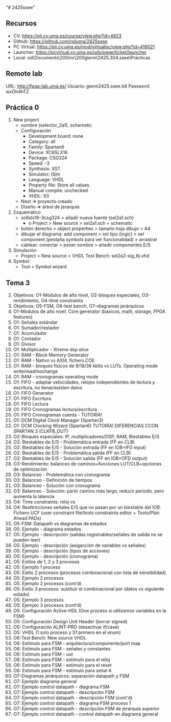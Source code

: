 "# 2425ssee" 

## Recursos

- CV: https://eii.cv.uma.es/course/view.php?id=4923
- Github: https://github.com/rpluma/2425ssee
- PC Virtual: https://eii.cv.uma.es/mod/virtualpc/view.php?id=419021
- Launcher: https://pcvirtual.cv.uma.es/uds/page/ticket/launcher
- Local: od\Documents\200inv\200gierm\2425.304.ssee\Prácticas

## Remote lab
URL:  http://fpga-lab.uma.es/
Usuario: gierm2425.ssee.b8
Password: wxOh4hTZ

## Práctica 0

1. New project
	- nombre (selector_2a1), schematic
	- Configuración
		- Development board: none
		- Category: all
		- Family: Spartan6
		- Device: XC6SLX16
		- Package: CSG324
		- Speed: -3
		- Synthesis: XST
		- Simulator: ISim
		- Language: VHDL
		- Property file: Store all values
		- Manual compile: unchecked
		- VHDL: 93
	- Next => proyecto creado
	- Diseño => árbol de jerarquía
2. Esquemático
	- xc6slx16-3csg324 > añadir nueva fuente (sel2a1.sch)
		- o Project > New source > sel2a1.sch + schematic
	- botón derecho > object properties > tamaño hoja dibujo > A4
	- dibujar el diagrama: add component > sel tipo (logic) > sel component (pestaña symbols para ver funcionalidad) > arrastrar
	- cablear: conectar > poner nombre > añadir componentes E/S
3. Simulación
	- Project > New source > VHDL Test Bench: sel2a2-sig_tb.vhd
4. Symbol
	- Tool > Symbol wizard

## Tema 3
2. Objetivos: O1-Módulos de alto nivel, O2-bloques especiales, O3-rendimiento, O4-time constraints
3. Objetivos: O5-FSM, O6-test bench, O7-diagramas jerárquicos
4. O1-Módulos de alto nivel: Core generator (básicos, math, storage, FPGA features)
5. O1: Señales estándar
6. O1: Sumador/restador
7. O1: Acumulador
8. O1: Contador
9. O1: Divisor
10. O1: Multiplicador - Xtreme dsp slice
11. O1: RAM - Block Memory Generator
12. O1: RAM - Nativo vs AXI4, fichero.COE
13. O1: RAM - bloques físicos de 9/18/36 kbits vs LUTs. Operating mode write/read/nochange
14. O1: RAM - cronogramas operating mode
15. O1: FIFO - adaptar velocidades, relojes independientes de lectura y escritura, no llenar/existen datos
16. O1: FIFO Generator
17. O1: FIFO Escritura
18. O1: FIFO Lectura
19. O1: FIFO Cronogramas lectura/escritura
20. O1: FIFO Cronogramas cuenta - TUTORÍA!
21. O1: DCM Digital Clock Manager (Spartan3)
22. O1: DCM Clocking Wizard (Spartan6) TUTORÍA! DIFERENCIAS CCON SPARTAN 3 (CLKFB_OUT)
23. O2-Bloques especiales: IP, multiplicadores/DSP, RAM, Biestables E/S
24. O2: Biestables de E/S - Problemática entrada (FF en CLB)
25. O2: Biestables de E/S - Solución entrada (FF en IOB=IFD input)
26. O2: Biestables de E/S - Problemática salida (FF en CLB)
27. O2: Biestables de E/S - Solución salida (FF en IOB=OFD output)
28. O3-Rendimiento: balanceo de caminos+funciones LUT/CLB+opciones de optimización
29. O3: Balanceo - Problemática con cronograma
30. O3: Balanceo - Definición de tiempos
31. O3: Balanceo - Solución con cronograma
32. O3: Balanceo - Solución: partir camino más largo, reducir periodo, pero aumenta la latencia
33. O4: Time constraints: reloj vs
34. O4: Resttricciones señales E/S que no pasan por un biestable del IOB. Fichero UCF (user constraint file/tools constraints editor + Tools/Plan Ahead PADs)
35. O5-FSM: Datapath vs diagramas de estados
36. O5: Ejemplo - diagrama estados 
37. O5: Ejemplo - descripción (salidas registrables/señales de salida no se pueden leer)
38. O5: Ejemplo - descripción (asiganción de variables vs señales)
39. O5: Ejemplo - descripción (tipos de acciones)
40. O5: Ejemplo - descripción (cronograma)
41. O5: Estilos de 1, 2 y 3 procesos
42. O5: Ejemplo 1 proceso
43. O5: Estilo 2 procesos (procesos combinacional con lista de sensibilidad)
44. O5: Ejemplo 2 procesos
45. O5: Ejemplo 2 procesos (cont'd)
46. O5: Estilo 3 procesos: sustituir el combinacional por (datos vs siguiente estado)
47. O5: Ejemplo 3 procesos
48. O5: Ejemplo 3 procesos (cont'd)
49. O5: Configuración Active-HDL (One process si utilizamos variables en la FSM)
50. O5: Configuración Design Unit Header (borrar signed)
51. O5: Configuración ALINT-PRO (desactivar if/case)
52. O5: VHDL (1 solo proceso y S1 primero en el enum)
53. O6-Test Bench: New source VHDL
54. O6: Estímulo para FSM - arquitectura/componente/port map
55. O6: Estímulo para FSM - señales y constantes
56. O6: Estímulo para FSM - uut
57. O6: Estímulo para FSM - estímulo para el reloj
58. O6: Estímulo para FSM - estímulo para el reset
59. O6: Estímulo para FSM - estímulo para señal A
60. O7-Diagramas jerárquicos: separación datapath y FSM
61. O7: Ejemplo diagrama general
62. O7: Ejemplo control datapath - diagrama FSM
63. O7: Ejemplo control datapath - descripción FSM
64. O7: Ejemplo control datapath - descripción FSM (cont'd)
65. O7: Ejemplo control datapath - diagrama FSM proceso 1
66. O7: Ejemplo control datapath - descripción FSM de jerarquía superior
66. O7: Ejemplo control datapath - control datapath en diagrama general




